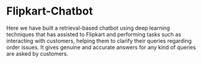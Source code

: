 # Flipkart-Chatbot
Here we have built a retrieval-based chatbot using deep learning techniques that has assisted to Flipkart and performing tasks such as interacting with customers, helping them to clarify their queries regarding order issues. It gives genuine and accurate answers for any kind of queries are asked by customers.
